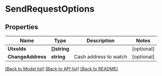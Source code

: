 # SendRequestOptions

## Properties

Name | Type | Description | Notes
------------ | ------------- | ------------- | -------------
**UtxoIds** | **[]string** |  | [optional] 
**ChangeAddress** | **string** | Cash address to watch  | [optional] 

[[Back to Model list]](../README.md#documentation-for-models) [[Back to API list]](../README.md#documentation-for-api-endpoints) [[Back to README]](../README.md)


